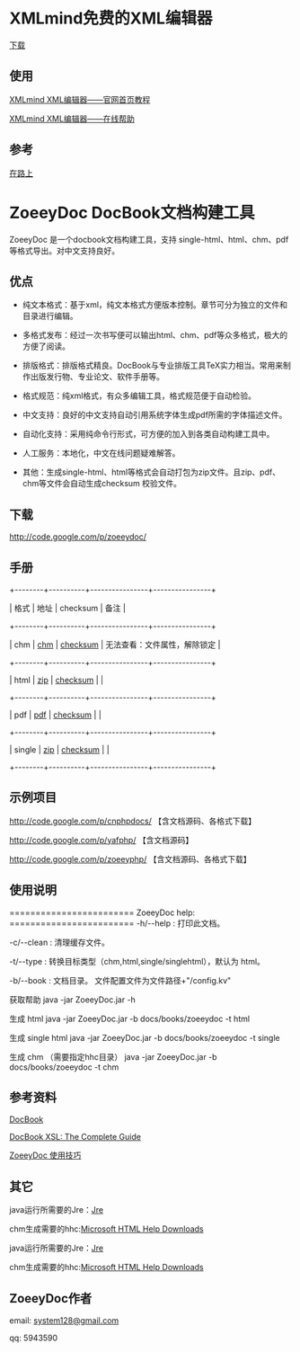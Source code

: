 XMLmind免费的XML编辑器
================

[下载][12]

[12]: <http://www.xmlmind.com/xmleditor/download.shtml>

使用
--

[XMLmind XML编辑器——官网首页教程][13]

[13]: <http://www.xmlmind.com/xmleditor/_primer/xxe_primer.swf>

[XMLmind XML编辑器——在线帮助][1]

[1]: <http://wenku.it168.com/d_000553069.shtml>

参考
--

[在路上][14]

[14]: <http://www.crifan.com/category/work_and_job/docbook/>



ZoeeyDoc DocBook文档构建工具
======================

ZoeeyDoc 是一个docbook文档构建工具，支持 single-html、html、chm、pdf 等格式导出。对中文支持良好。

优点
--

-   纯文本格式：基于xml，纯文本格式方便版本控制。章节可分为独立的文件和目录进行编辑。

-   多格式发布：经过一次书写便可以输出html、chm、pdf等众多格式，极大的方便了阅读。

-   排版格式：排版格式精良。DocBook与专业排版工具TeX实力相当。常用来制作出版发行物、专业论文、软件手册等。

-   格式规范：纯xml格式，有众多编辑工具，格式规范便于自动检验。

-   中文支持：良好的中文支持自动引用系统字体生成pdf所需的字体描述文件。

-   自动化支持：采用纯命令行形式，可方便的加入到各类自动构建工具中。

-   人工服务：本地化，中文在线问题疑难解答。

-   其他：生成single-html、html等格式会自动打包为zip文件。且zip、pdf、chm等文件会自动生成checksum 校验文件。

下载
--

http://code.google.com/p/zoeeydoc/

手册
--

+--------+----------+----------------+----------------+

| 格式     | 地址       | checksum       | 备注             |

+--------+----------+----------------+----------------+

| chm    | [chm][4] | [checksum][8]  | 无法查看：文件属性，解除锁定 |

+--------+----------+----------------+----------------+

| html   | [zip][5] | [checksum][9]  |                |

+--------+----------+----------------+----------------+

| pdf    | [pdf][6] | [checksum][10] |                |

+--------+----------+----------------+----------------+

| single | [zip][7] | [checksum][11] |                |

+--------+----------+----------------+----------------+

[4]: <http://zoeeydoc.googlecode.com/hg/build/zoeeydoc.chm>

[5]: <http://zoeeydoc.googlecode.com/hg/build/zoeeydoc.zip>

[6]: <http://zoeeydoc.googlecode.com/hg/build/zoeeydoc.pdf>

[7]: <http://zoeeydoc.googlecode.com/hg/build/zoeeydoc-single.zip>

[8]: <http://zoeeydoc.googlecode.com/hg/build/zoeeydoc.chm.checksum>

[9]: <http://zoeeydoc.googlecode.com/hg/build/zoeeydoc.zip.checksum>

[10]: <http://zoeeydoc.googlecode.com/hg/build/zoeeydoc.pdf.checksum>

[11]: <http://zoeeydoc.googlecode.com/hg/build/zoeeydoc-single.zip.checksum>

示例项目
----

<http://code.google.com/p/cnphpdocs/> 【含文档源码、各格式下载】

<http://code.google.com/p/yafphp/> 【含文档源码】

<http://code.google.com/p/zoeeyphp/> 【含文档源码、各格式下载】

使用说明
----

======================== ZoeeyDoc help: ======================== -h/--help :
打印此文档。

-c/--clean :  清理缓存文件。

-t/--type :  转换目标类型（chm,html,single/singlehtml），默认为 html。

-b/--book :  文档目录。 文件配置文件为文件路径+"/config.kv"

获取帮助 java -jar ZoeeyDoc.jar -h

生成 html java -jar ZoeeyDoc.jar -b docs/books/zoeeydoc -t html

生成 single html java -jar ZoeeyDoc.jar -b docs/books/zoeeydoc -t single

生成 chm （需要指定hhc目录） java -jar ZoeeyDoc.jar -b docs/books/zoeeydoc -t chm

参考资料
----

[DocBook][1]  
  
[DocBook XSL: The Complete Guide][2]  
  
[ZoeeyDoc 使用技巧][3]

[1]: <http://www.docbook.org/>

[2]: <http://www.sagehill.net/docbookxsl/index.html>

[3]: <http://blog.zoeey.org/2011/03/12/zoeeydoc-docbook/>

其它
--

java运行所需要的Jre：[Jre][1]

[1]: <http://www.java.com/en/download/index.jsp>

chm生成需要的hhc:[Microsoft HTML Help Downloads][2]

[2]: <http://msdn.microsoft.com/en-us/library/ms669985%28v=vs.85%29.aspx>

java运行所需要的Jre：[Jre][1]

[1]: <http://www.java.com/en/download/index.jsp>

chm生成需要的hhc:[Microsoft HTML Help Downloads][2]

[2]: <http://msdn.microsoft.com/en-us/library/ms669985%28v=vs.85%29.aspx>

ZoeeyDoc作者
----------

email: system128@gmail.com

qq: 5943590
